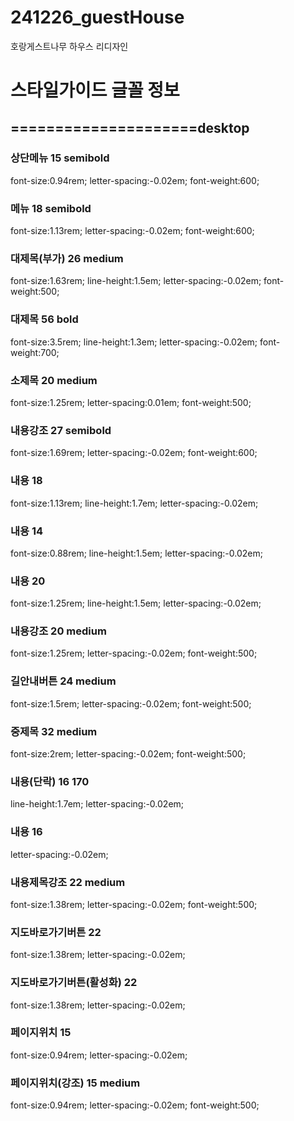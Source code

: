 # 241226_guestHouse
호랑게스트나무 하우스 리디자인
# 스타일가이드 글꼴 정보
## =====================desktop
### 상단메뉴 15 semibold
font-size:0.94rem; letter-spacing:-0.02em; font-weight:600;
### 메뉴 18 semibold
font-size:1.13rem; letter-spacing:-0.02em; font-weight:600;
### 대제목(부가) 26 medium
font-size:1.63rem; line-height:1.5em; letter-spacing:-0.02em; font-weight:500;
### 대제목 56 bold
font-size:3.5rem; line-height:1.3em; letter-spacing:-0.02em; font-weight:700;
### 소제목 20 medium
font-size:1.25rem; letter-spacing:0.01em; font-weight:500;
### 내용강조 27 semibold
font-size:1.69rem; letter-spacing:-0.02em; font-weight:600;
### 내용 18
font-size:1.13rem; line-height:1.7em; letter-spacing:-0.02em;
### 내용 14
font-size:0.88rem; line-height:1.5em; letter-spacing:-0.02em;
### 내용 20
font-size:1.25rem; line-height:1.5em; letter-spacing:-0.02em;
### 내용강조 20 medium
font-size:1.25rem; letter-spacing:-0.02em; font-weight:500;
### 길안내버튼 24 medium
font-size:1.5rem; letter-spacing:-0.02em; font-weight:500;
### 중제목 32 medium
font-size:2rem; letter-spacing:-0.02em; font-weight:500;
### 내용(단락) 16 170
line-height:1.7em; letter-spacing:-0.02em;
### 내용 16
letter-spacing:-0.02em;
### 내용제목강조 22 medium
font-size:1.38rem; letter-spacing:-0.02em; font-weight:500;
### 지도바로가기버튼 22
font-size:1.38rem; letter-spacing:-0.02em;
### 지도바로가기버튼(활성화) 22
font-size:1.38rem; letter-spacing:-0.02em;
### 페이지위치 15
font-size:0.94rem; letter-spacing:-0.02em;
### 페이지위치(강조) 15 medium
font-size:0.94rem; letter-spacing:-0.02em; font-weight:500;
